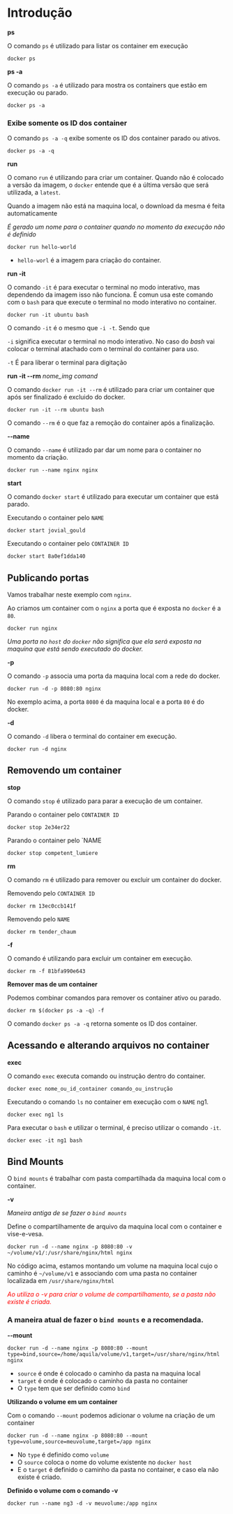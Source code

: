 <h1>
Introdução
</h1>

<b>ps</b>

O comando `ps` é utilizado para listar os container em execução

```
docker ps
```

<b>ps -a</b>

O comando `ps -a` é utilizado para mostra os containers que estão em execução ou parado.

```
docker ps -a
```

<h3>Exibe somente os ID dos container</h3>

O comando `ps -a -q` exibe somente os ID dos container parado ou ativos.
```
docker ps -a -q
```

<b>run</b>

O comano `run` é utilizando para criar um container. Quando não é colocado a versão da imagem, o `docker` entende que é a última versão que será utilizada, a `latest`.

Quando a imagem não está na maquina local, o download da mesma é feita automaticamente

<i>É gerado um nome para o container quando no momento da execução não é definido</i>

```
docker run hello-world
```
- `hello-worl` é a imagem para criação do container.

<!--  -->

<b>run -it</b>

O comando `-it` é para executar o terminal no modo interativo, mas dependendo da imagem isso não funciona. É comun
usa este comando com o `bash` para que execute o terminal no modo interativo no container.

```
docker run -it ubuntu bash
```

O comando `-it` é o mesmo que `-i -t`. Sendo que

<code>-i</code> significa executar o terminal no modo interativo. No caso do <i>bash</i> vai colocar o terminal atachado com o terminal do container para uso.

<code>-t</code> É para liberar o terminal para digitação

<!--  -->

<b id="rm" >run -it --rm</b> <i>nome_img comand</i>

O comando <code>docker run -it --rm</code> é utilizado para criar um container que após ser finalizado é excluido do docker.

```
docker run -it --rm ubuntu bash
```
O comando <code>--rm</code> é o que faz a remoção do container após a finalização.

<!--  -->

<b>--name</b>

O comando `--name` é utilizado par dar um nome para o container no momento da criação.
```
docker run --name nginx nginx
```

<b id="start">start</b>

O comando <code>docker start</code> é utilizado para executar um container que está parado.

Executando o container pelo `NAME`
```
docker start jovial_gould
```
Executando o container pelo `CONTAINER ID`
```
docker start 8a0ef1dda140
```

<h2>Publicando portas</h2>

Vamos trabalhar neste exemplo com <code>nginx</code>.

Ao criamos um container com o <code>nginx</code> a porta que é exposta no <code>docker</code> é a <code>80</code>.

```
docker run nginx
```

<i>Uma porta no <code>host</code> do <code>docker</code> não significa que ela será exposta na maquina que está sendo executado do docker.</i>

<b>-p</b>

O comando <code>-p</code> associa uma porta da maquina local com a rede do docker.

```
docker run -d -p 8080:80 nginx
```

No exemplo acima, a porta <code>8080</code> é da maquina local e a porta <code>80</code> é do docker.

<b>-d</b>

O comando <code>-d</code> libera o terminal do container em execução.

```
docker run -d nginx
```

<h2>Removendo um container</h2>

<b>stop</b>

O comando `stop` é utilizado para parar a execução de um container.

Parando o container pelo `CONTAINER ID`
```
docker stop 2e34er22
```

Parando o container pelo `NAME
```
docker stop competent_lumiere
```
<!--  -->

<b>rm</b>

O comando `rm` é utilizado para remover ou excluir um container do docker.

Removendo pelo `CONTAINER ID`
```
docker rm 13ec0ccb141f
```

Removendo pelo `NAME`
```
docker rm tender_chaum
```
<!--  -->

<b>-f</b>

O comando é utilizando para excluir um container em execução.
```
docker rm -f 81bfa990e643
```
<b>Remover mas de um container</b>

Podemos combinar comandos para remover os container ativo ou parado.
```
docker rm $(docker ps -a -q) -f
```
O comando `docker ps -a -q` retorna somente os ID dos container.

<!--  -->

<h2>Acessando e alterando arquivos no container</h2>

<b>exec</b>

O comando `exec` executa comando ou instrução dentro do container.
```
docker exec nome_ou_id_container comando_ou_instrução
```
Executando o comando `ls` no container em execução com o `NAME` ng1.
```
docker exec ng1 ls
```

Para executar o `bash` e utilizar o terminal, é preciso utilizar o comando `-it`.
```
docker exec -it ng1 bash
```
<h2>Bind Mounts</h2>

O `bind mounts` é trabalhar com pasta compartilhada da maquina local com o container.

<b>-v</b>

<i>Maneira antiga de se fazer o `bind mounts`</i>

Define o compartilhamente de arquivo da maquina local com o container e vise-e-vesa.
```
docker run -d --name nginx -p 8080:80 -v ~/volume/v1/:/usr/share/nginx/html nginx
```
No código acima, estamos montando um volume na maquina local cujo o caminho é `~/volume/v1` e associando com uma pasta no container localizada em `/usr/share/nginx/html`

<i style="color:red">
Ao utiliza o -v para criar o volume de compartilhamento, se a pasta não existe é criada.
</i>

<h3>
A maneira atual de fazer o <code>bind mounts</code> e a recomendada.
</h3>

<b>--mount</b>

```
docker run -d --name nginx -p 8080:80 --mount type=bind,source=/home/aquila/volume/v1,target=/usr/share/nginx/html nginx
```
- `source` é onde é colocado o caminho da pasta na maquina local
- `target` é onde é colocado o caminho da pasta no container
- O `type` tem que ser definido como `bind`

<b>Utilizando o volume em um container</b>

Com o comando `--mount` podemos adicionar o volume na criação de um container
```
docker run -d --name nginx -p 8080:80 --mount type=volume,source=meuvolume,target=/app nginx
```
- No `type` é definido como `volume`
- O `source` coloca o nome do volume existente no `docker host`
- E o `target` é definido o caminho da pasta no container, e caso ela não existe é criado.

<b>Definido o volume com o comando -v</b>
```
docker run --name ng3 -d -v meuvolume:/app nginx
```